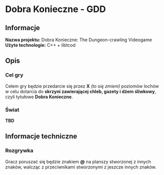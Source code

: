 # Dobra Konieczne - GDD

## Informacje

**Nazwa projektu:** Dobra Konieczne: The Dungeon-crawling Videogame
**Użyte technologie:** C++ + libtcod

## Opis

### Cel gry

Celem gry będzie przedarcie się przez **X** *(to się zmieni)* poziomów lochów w celu dotarcia do **skrzyni zawierającej chleb, gazety i dżem śliwkowy**, czyli tytułowe **Dobra Konieczne**.

### Świat

**TBD**

## Informacje techniczne

### Rozgrywka

Gracz poruszać się będzie znakiem **@** na planszy stworzonej z innych znaków, walcząc z przeciwnikami stworzonymi z jeszcze innych znaków.

